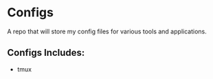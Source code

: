 # Configs
A repo that will store my config files for various tools and applications.

## Configs Includes:
- tmux
